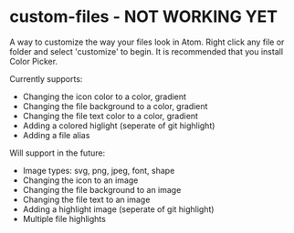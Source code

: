 # custom-files - NOT WORKING YET

A way to customize the way your files look in Atom.
Right click any file or folder and select 'customize' to begin. It is recommended that you install Color Picker.

Currently supports:
* Changing the icon color to a color, gradient
* Changing the file background to a color, gradient
* Changing the file text color to a color, gradient
* Adding a colored higlight (seperate of git highlight)
* Adding a file alias

Will support in the future:
* Image types: svg, png, jpeg, font, shape
* Changing the icon to an image
* Changing the file background to an image
* Changing the file text to an image
* Adding a highlight image (seperate of git highlight)
* Multiple file highlights
